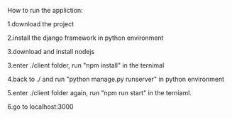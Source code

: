 How to run the appliction:

  1.download the project
  
  2.install the django framework in python environment
  
  3.download and install nodejs
  
  3.enter ./client folder, run "npm install" in the ternimal
  
  4.back to ./ and run "python manage.py runserver" in python environment
  
  5.enter ./client folder again, run "npm run start" in the terniaml.
  
  6.go to localhost:3000

